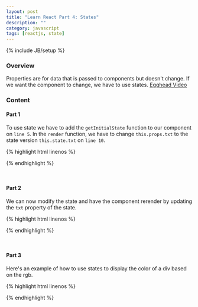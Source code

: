 ```yaml
---
layout: post
title: "Learn React Part 4: States"
description: ""
category: javascript
tags: [reactjs, state]
---
```

{% include JB/setup %}

<!-- Overview -->
<h3>Overview</h3>

Properties are for data that is passed to components but doesn't change. If we want the component to change, we have to use states. [Egghead Video](https://egghead.io/lessons/react-state-basics)

<!-- Content -->
<h3>Content</h3>

<!-- Part 1 -->
<h4>Part 1</h4>

To use state we have to add the `getInitialState` function to our component on `line 5`. In the `render` function, we have to change `this.props.txt` to the state version `this.state.txt` on `line 10`.

{% highlight html linenos %}
<script type="text/jsx">
    /*** @jsx React.DOM */
    var App = React.createClass({
        getInitialState:function(){
            return { txt: "this is the txt prop", id:0 };
        },
        render:function(){
            return (
                    <div>
                        <h1>{this.state.txt}</h1>
                    </div>
                    )
        }
    });

    React.renderComponent(<App />,document.body)
</script>
{% endhighlight %}

<br />

<!-- Part 2 -->
<h4>Part 2</h4>

We can now modify the state and have the component rerender by updating the `txt` property of the state.

{% highlight html linenos %}
<script type="text/jsx">
    /*** @jsx React.DOM */
    var App = React.createClass({
        getInitialState:function(){
            return { txt: "this is the txt prop", id:0 };
        },
        updateTxt:function(e){
            this.setState({ txt: e.target.value });
        },
        render:function(){
            return (
                    <div>
                        <input onChange={this.updateTxt} />
                        <h1>{this.state.txt}</h1>
                    </div>
                    )
        }
    });

    React.renderComponent(<App />,document.body);
</script>
{% endhighlight %}

<br />

<!-- Part 3 -->
<h4>Part 3</h4>

Here's an example of how to use states to display the color of a div based on the rgb.

{% highlight html linenos %}
<script>
var App = React.createClass({
    getInitialState:function(){
        return {
          red: 0,
          green: 0,
          blue: 0,
        };
    },
    update:function(){
        this.setState({
          red: this.refs.red.refs.range.getDOMNode().value,
          green: this.refs.green.refs.range.getDOMNode().value,
          blue: this.refs.blue.refs.range.getDOMNode().value
        });
    },
    render:function(){
        var myStyle = {
            height: "100px",
            width: "100px",
            backgroundColor: ("rgb(" + this.state.red
                               + "," + this.state.green
                               + "," + this.state.blue
                               + ")")
        };
        return (
                <div>
                    <div style={myStyle} />
                    <Slider ref="red" update={this.update} />
                    <label>Red {this.state.red}</label>
                    <Slider ref="green" update={this.update} />
                    <label>Green {this.state.green}</label>
                    <Slider ref="blue" update={this.update} />
                    <label>Blue {this.state.blue}</label>
                </div>
                )
    }
});

var Slider = React.createClass({
  render:function(){
      return (
          <div>
              <input ref="range" min="0" max="255" type="range" onChange={this.props.update} />
          </div>
        )
  }
});
</script>
{% endhighlight %}